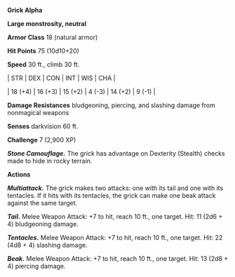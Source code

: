 **Grick Alpha**

**Large monstrosity, neutral**

**Armor Class** 18 (natural armor)

**Hit Points** 75 (10d10+20)

**Speed** 30 ft., climb 30 ft.

|   STR   |   DEX   |   CON   |   INT   |   WIS   |   CHA   |
  
| 18 (+4) | 16 (+3) | 15 (+2) | 4 (-3) | 14 (+2) | 9 (-1) |

**Damage Resistances** bludgeoning, piercing, and slashing damage from nonmagical weapons

**Senses** darkvision 60 ft.

**Challenge** 7 (2,900 XP)

***Stone Camouflage.*** The grick has advantage on Dexterity (Stealth) checks made to hide in rocky terrain.

**Actions**

***Multiattack.*** The grick makes two attacks: one with its tail and one with its tentacles. If it hits with its tentacles, the grick can make one beak attack against the same target.

***Tail.*** Melee Weapon Attack: +7 to hit, reach 10 ft., one target. Hit: 11 (2d6 + 4) bludgeoning damage.

***Tentacles.*** Melee Weapon Attack: +7 to hit, reach 10 ft., one target. Hit: 22 (4d8 + 4) slashing damage.

***Beak.*** Melee Weapon Attack: +7 to hit, reach 10 ft., one target. Hit: 13 (2d8 + 4) piercing damage.

